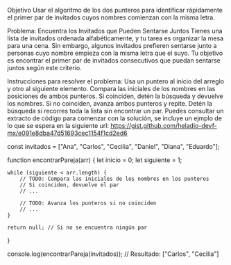Objetivo
Usar el algoritmo de los dos punteros para identificar rápidamente el primer par de invitados cuyos nombres comienzan con la misma letra.

Problema: Encuentra los Invitados que Pueden Sentarse Juntos
Tienes una lista de invitados ordenada alfabéticamente, y tu tarea es organizar la mesa para una cena. Sin embargo, algunos invitados prefieren sentarse junto a personas cuyo nombre empieza con la misma letra que el suyo. Tu objetivo es encontrar el primer par de invitados consecutivos que puedan sentarse juntos según este criterio.

Instrucciones para resolver el problema:
Usa un puntero al inicio del arreglo y otro al siguiente elemento.
Compara las iniciales de los nombres en las posiciones de ambos punteros.
Si coinciden, detén la búsqueda y devuelve los nombres.
Si no coinciden, avanza ambos punteros y repite.
Detén la búsqueda si recorres toda la lista sin encontrar un par.
Puedes consultar un extracto de código para comenzar con la solución, se incluye un ejmplo de lo que se espera en la siguiente url: https://gist.github.com/heladio-devf-mx/e091e8dba47d51693cec1154f1cd2ed6

const invitados = ["Ana", "Carlos", "Cecilia", "Daniel", "Diana", "Eduardo"];

function encontrarPareja(arr) {
let inicio = 0;
let siguiente = 1;

    while (siguiente < arr.length) {
        // TODO: Compara las iniciales de los nombres en los punteros
        // Si coinciden, devuelve el par
        // ...

        // TODO: Avanza los punteros si no coinciden
        // ...
    }

    return null; // Si no se encuentra ningún par

}

console.log(encontrarPareja(invitados));
// Resultado: ["Carlos", "Cecilia"]
